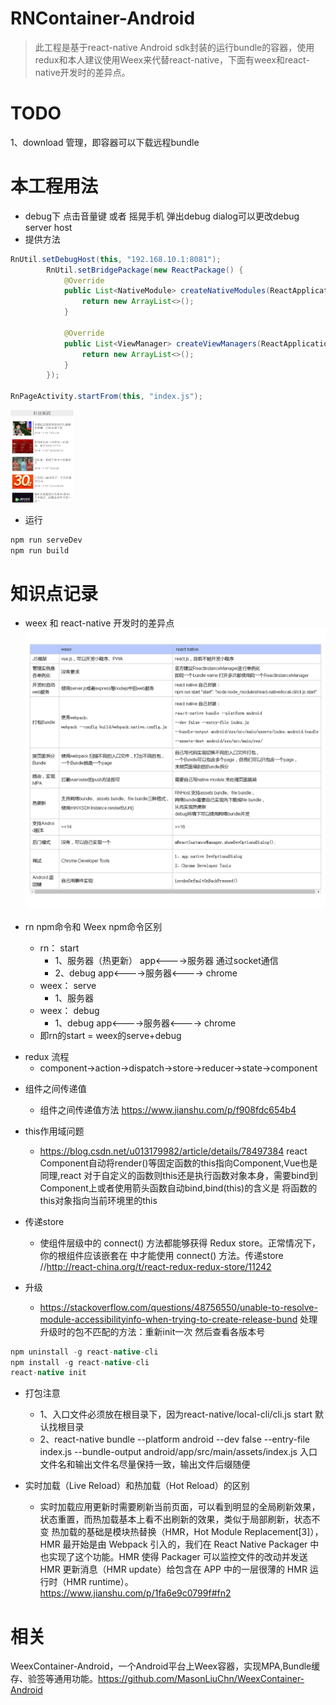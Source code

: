 # RNContainer-Android

> 此工程是基于react-native Android sdk封装的运行bundle的容器，使用redux和本人建议使用Weex来代替react-native，下面有weex和react-native开发时的差异点。

# TODO
1、download 管理，即容器可以下载远程bundle

# 本工程用法
- debug下 点击音量键 或者  摇晃手机 弹出debug dialog可以更改debug server host
- 提供方法
```java
RnUtil.setDebugHost(this, "192.168.10.1:8081");
        RnUtil.setBridgePackage(new ReactPackage() {
            @Override
            public List<NativeModule> createNativeModules(ReactApplicationContext reactApplicationContext) {
                return new ArrayList<>();
            }

            @Override
            public List<ViewManager> createViewManagers(ReactApplicationContext reactApplicationContext) {
                return new ArrayList<>();
            }
        });

RnPageActivity.startFrom(this, "index.js");
```
<img src="https://raw.githubusercontent.com/MasonLiuChn/RNContainer-Android/master/doc/1.jpg" width="20%" height="20%" />

- 运行
```bash
npm run serveDev
npm run build
```

# 知识点记录

- weex 和 react-native 开发时的差异点
![](https://raw.githubusercontent.com/MasonLiuChn/RNContainer-Android/master/doc/blog.png)

- rn npm命令和 Weex npm命令区别
    - rn：  start
        - 1、服务器（热更新）  app<---->服务器  通过socket通信
        - 2、debug             app<---->服务器<----> chrome
    - weex：  serve
        - 1、服务器
    - weex：  debug
        - 1、debug             app<---->服务器<----> chrome
    - 即rn的start = weex的serve+debug

* redux 流程
    - component->action->dispatch->store->reducer->state->component

- 组件之间传递值
    - 组件之间传递值方法 https://www.jianshu.com/p/f908fdc654b4

- this作用域问题
    - https://blog.csdn.net/u013179982/article/details/78497384 react Component自动将render()等固定函数的this指向Component,Vue也是同理,react 对于自定义的函数则this还是执行函数对象本身，需要bind到Component上或者使用箭头函数自动bind,bind(this)的含义是 将函数的this对象指向当前环境里的this

- 传递store
    - <Provider store> 使组件层级中的 connect() 方法都能够获得 Redux store。正常情况下，你的根组件应该嵌套在 <Provider> 中才能使用 connect() 方法。传递store //http://react-china.org/t/react-redux-redux-store/11242

- 升级
    - https://stackoverflow.com/questions/48756550/unable-to-resolve-module-accessibilityinfo-when-trying-to-create-release-bund
处理升级时的包不匹配的方法：重新init一次  然后查看各版本号
```java
npm uninstall -g react-native-cli
npm install -g react-native-cli
react-native init
```
- 打包注意
    - 1、入口文件必须放在根目录下，因为react-native/local-cli/cli.js start 默认找根目录
    - 2、react-native bundle --platform android --dev false --entry-file index.js --bundle-output android/app/src/main/assets/index.js 入口文件名和输出文件名尽量保持一致，输出文件后缀随便

- 实时加载（Live Reload）和热加载（Hot Reload）的区别
    - 实时加载应用更新时需要刷新当前页面，可以看到明显的全局刷新效果，状态重置，而热加载基本上看不出刷新的效果，类似于局部刷新，状态不变
热加载的基础是模块热替换（HMR，Hot Module Replacement[3]），HMR 最开始是由 Webpack 引入的，我们在 React Native Packager 中也实现了这个功能。HMR 使得 Packager 可以监控文件的改动并发送 HMR 更新消息（HMR update）给包含在 APP 中的一层很薄的 HMR 运行时（HMR runtime）。
https://www.jianshu.com/p/1fa6e9c0799f#fn2

# 相关
WeexContainer-Android，一个Android平台上Weex容器，实现MPA,Bundle缓存、验签等通用功能。https://github.com/MasonLiuChn/WeexContainer-Android

